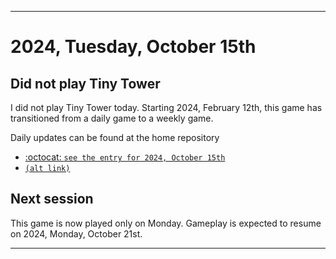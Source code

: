 
***

# 2024, Tuesday, October 15th

## Did not play Tiny Tower

<!-- TODO: For each weekly entry, make sure the date is correct. The day of the week should be modified in 4 places !-->

I did not play Tiny Tower today. Starting 2024, February 12th, this game has transitioned from a daily game to a weekly game.

Daily updates can be found at the home repository

- [:octocat: `see the entry for 2024, October 15th`](https://github.com/seanpm2001/SeansLifeArchive_Images_TinyTower/tree/master/tiny%20tower/2024/10_October/15/) 
- [`(alt link)`](/tiny%20tower/2024/10_October/15/)

## Next session

This game is now played only on Monday. Gameplay is expected to resume on 2024, Monday, October 21st.

***
